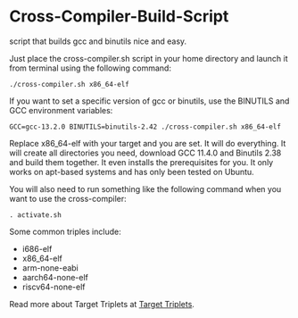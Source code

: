 # Cross-Compiler-Build-Script
script that builds gcc and binutils nice and easy.

Just place the cross-compiler.sh script in your home directory and launch it from terminal using the following command:

    ./cross-compiler.sh x86_64-elf

If you want to set a specific version of gcc or binutils, use the BINUTILS and GCC environment variables:

    GCC=gcc-13.2.0 BINUTILS=binutils-2.42 ./cross-compiler.sh x86_64-elf

Replace x86_64-elf with your target and you are set. It will do everything. It will create all directories you need, download GCC 11.4.0 and Binutils 2.38 and build them together. It even installs the prerequisites for you. It only works on apt-based systems and has only been tested on Ubuntu.

You will also need to run something like the following command when you want to use the cross-compiler:

    . activate.sh

Some common triples include:
 - i686-elf
 - x86_64-elf
 - arm-none-eabi
 - aarch64-none-elf
 - riscv64-none-elf
 
Read more about Target Triplets at [Target Triplets](https://wiki.osdev.org/Target_Triplet).
